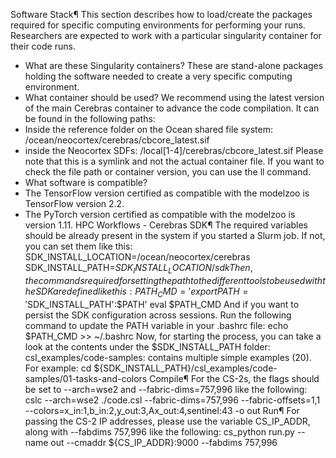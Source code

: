 Software Stack¶
This section describes how to load/create the packages required for specific computing environments for performing your runs. Researchers are expected to work with a particular singularity container for their code runs.
* What are these Singularity containers?
These are stand-alone packages holding the software needed to create a very specific computing environment.
* What container should be used?
We recommend using the latest version of the main Cerebras container to advance the code compilation. It can be found in the following paths:
* Inside the reference folder on the Ocean shared file system:
/ocean/neocortex/cerebras/cbcore_latest.sif
* inside the Neocortex SDFs:
/local[1-4]/cerebras/cbcore_latest.sif
Please note that this is a symlink and not the actual container file. If you want to check the file path or container version, you can use the ll command.
* What software is compatible?
* The TensorFlow version certified as compatible with the modelzoo is TensorFlow version 2.2.
* The PyTorch version certified as compatible with the modelzoo is version 1.11.
HPC Workflows - Cerebras SDK¶
The required variables should be already present in the system if you started a Slurm job. If not, you can set them like this:
SDK_INSTALL_LOCATION=/ocean/neocortex/cerebras
SDK_INSTALL_PATH=$SDK_INSTALL_LOCATION/sdk
Then, the commands required for setting the path to the different tools to be used with the SDK are defined like this:
PATH_CMD='export PATH='$SDK_INSTALL_PATH':$PATH'
eval $PATH_CMD
And if you want to persist the SDK configuration across sessions. Run the following command to update the PATH variable in your .bashrc file:
echo $PATH_CMD >> ~/.bashrc
Now, for starting the process, you can take a look at the contents under the $SDK_INSTALL_PATH folder:
csl_examples/code-samples: contains multiple simple examples (20). For example:
cd ${SDK_INSTALL_PATH}/csl_examples/code-samples/01-tasks-and-colors
Compile¶
For the CS-2s, the flags should be set to --arch=wse2 and --fabric-dims=757,996 like the following:
cslc --arch=wse2 ./code.csl --fabric-dims=757,996 --fabric-offsets=1,1 --colors=x_in:1,b_in:2,y_out:3,Ax_out:4,sentinel:43 -o out
Run¶
For passing the CS-2 IP addresses, please use the variable CS_IP_ADDR, along with --fabdims 757,996 like the following:
cs_python run.py --name out --cmaddr ${CS_IP_ADDR}:9000 --fabdims 757,996

